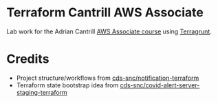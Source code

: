 # Terraform Cantrill AWS Associate
Lab work for the Adrian Cantrill [AWS Associate course](https://learn.cantrill.io/p/aws-certified-solutions-architect-associate-saa-c02) using [Terragrunt](https://terragrunt.gruntwork.io/).

# Credits
* Project structure/workflows from [cds-snc/notification-terraform](https://github.com/cds-snc/notification-terraform)
* Terraform state bootstrap idea from [cds-snc/covid-alert-server-staging-terraform](https://github.com/cds-snc/covid-alert-server-staging-terraform)